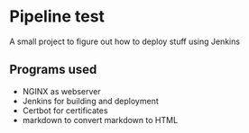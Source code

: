 # Pipeline test
A small project to figure out how to deploy stuff using Jenkins
## Programs used
- NGINX as webserver
- Jenkins for building and deployment
- Certbot for certificates
- markdown to convert markdown to HTML